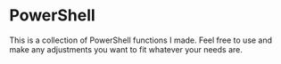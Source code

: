 # PowerShell
This is a collection of PowerShell functions I made. Feel free to use and make any adjustments you want to fit whatever your needs are.
